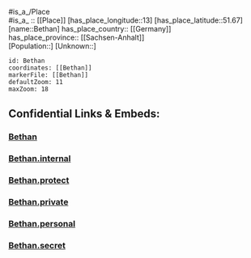 ﻿---
location: [51.67,13] 
mapzoom: [7,12] 
mapmarker: city 
type: City
tags:
- geo/City


SpocWebEntityId: 29153
isDeleted: false
confidential: public

---
#is_a_/Place  
#is_a_ :: [[Place]] 
[has_place_longitude::13] 
[has_place_latitude::51.67] 
[name::Bethan] 
has_place_country:: [[Germany]]  
has_place_province:: [[Sachsen-Anhalt]]  
[Population::] 
[Unknown::] 


```leaflet
id: Bethan
coordinates: [[Bethan]] 
markerFile: [[Bethan]] 
defaultZoom: 11 
maxZoom: 18
```


## Confidential Links & Embeds: 

### [Bethan](/_public/Earth/Continent/Europe/Europe~Central/Germany/Germany~East/Sachsen-Anhalt/counties~SA/Wittenberg/cities~Wittenberg/Annaburg/City/Bethan.md) 

### [Bethan.internal](/_internal/Earth/Continent/Europe/Europe~Central/Germany/Germany~East/Sachsen-Anhalt/counties~SA/Wittenberg/cities~Wittenberg/Annaburg/City/Bethan.internal.md) 

### [Bethan.protect](/_protect/Earth/Continent/Europe/Europe~Central/Germany/Germany~East/Sachsen-Anhalt/counties~SA/Wittenberg/cities~Wittenberg/Annaburg/City/Bethan.protect.md) 

### [Bethan.private](/_private/Earth/Continent/Europe/Europe~Central/Germany/Germany~East/Sachsen-Anhalt/counties~SA/Wittenberg/cities~Wittenberg/Annaburg/City/Bethan.private.md) 

### [Bethan.personal](/_personal/Earth/Continent/Europe/Europe~Central/Germany/Germany~East/Sachsen-Anhalt/counties~SA/Wittenberg/cities~Wittenberg/Annaburg/City/Bethan.personal.md) 

### [Bethan.secret](/_secret/Earth/Continent/Europe/Europe~Central/Germany/Germany~East/Sachsen-Anhalt/counties~SA/Wittenberg/cities~Wittenberg/Annaburg/City/Bethan.secret.md) 
